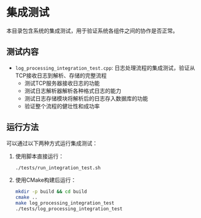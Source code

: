 # 集成测试

本目录包含系统的集成测试，用于验证系统各组件之间的协作是否正常。

## 测试内容

- `log_processing_integration_test.cpp`: 日志处理流程的集成测试，验证从TCP接收日志到解析、存储的完整流程
  - 测试TCP服务器接收日志的功能
  - 测试日志解析器解析各种格式日志的能力
  - 测试日志存储模块将解析后的日志存入数据库的功能
  - 验证整个流程的健壮性和成功率

## 运行方法

可以通过以下两种方式运行集成测试：

1. 使用脚本直接运行：
   ```bash
   ./tests/run_integration_test.sh
   ```

2. 使用CMake构建后运行：
   ```bash
   mkdir -p build && cd build
   cmake ..
   make log_processing_integration_test
   ./tests/log_processing_integration_test
   ```
